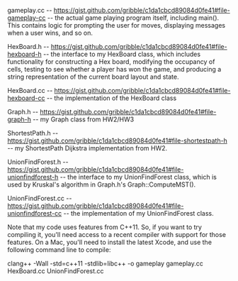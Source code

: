 gameplay.cc -- https://gist.github.com/gribble/c1da1cbcd89084d0fe41#file-gameplay-cc -- the actual game playing program itself, including main(). This contains logic for prompting the user for moves, displaying messages when a user wins, and so on.

HexBoard.h -- https://gist.github.com/gribble/c1da1cbcd89084d0fe41#file-hexboard-h -- the interface to my HexBoard class, which includes functionality for constructing a Hex board, modifying the occupancy of cells, testing to see whether a player has won the game, and producing a string representation of the current board layout and state.

HexBoard.cc -- https://gist.github.com/gribble/c1da1cbcd89084d0fe41#file-hexboard-cc -- the implementation of the HexBoard class

Graph.h -- https://gist.github.com/gribble/c1da1cbcd89084d0fe41#file-graph-h -- my Graph class from HW2/HW3

ShortestPath.h -- https://gist.github.com/gribble/c1da1cbcd89084d0fe41#file-shortestpath-h -- my ShortestPath Dijkstra implementation from HW2.

UnionFindForest.h -- https://gist.github.com/gribble/c1da1cbcd89084d0fe41#file-unionfindforest-h -- the interface to my UnionFindForest class, which is used by Kruskal's algorithm in Graph.h's Graph::ComputeMST().

UnionFindForest.cc -- https://gist.github.com/gribble/c1da1cbcd89084d0fe41#file-unionfindforest-cc -- the implementation of my UnionFindForest class.

Note that my code uses features from C++11. So, if you want to try compiling it, you'll need access to a recent compiler with support for those features. On a Mac, you'll need to install the latest Xcode, and use the following command line to compile:

  clang++ -Wall -std=c++11 -stdlib=libc++ -o gameplay gameplay.cc HexBoard.cc UnionFindForest.cc